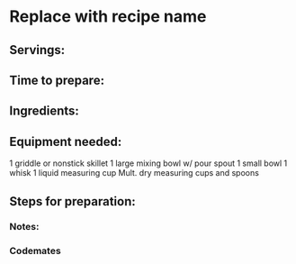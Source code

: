 # Replace with recipe name

## Servings: 

## Time to prepare: 

## Ingredients:


## Equipment needed:

1 	griddle or nonstick skillet
1 	large mixing bowl w/ pour spout
1 	small bowl
1 	whisk
1 	liquid measuring cup
Mult. dry measuring cups and spoons

## Steps for preparation:



### Notes:



### Codemates #
